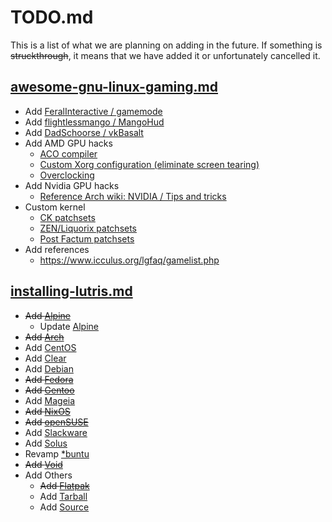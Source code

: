 # TODO.md

This is a list of what we are planning on adding in the future. If something is ~~struckthrough~~, it means that we have added it or unfortunately cancelled it.

## [awesome-gnu-linux-gaming.md](/awesome-gnu-linux-gaming.md)

- Add [FeralInteractive / gamemode](https://github.com/FeralInteractive/gamemode)
- Add [flightlessmango / MangoHud](https://github.com/flightlessmango/MangoHud)
- Add [DadSchoorse / vkBasalt](https://github.com/DadSchoorse/vkBasalt)
- Add AMD GPU hacks
	- [ACO compiler](https://wiki.archlinux.org/index.php/AMDGPU#ACO_compiler)
	- [Custom Xorg configuration (eliminate screen tearing)](https://wiki.archlinux.org/index.php/AMDGPU#Xorg_configuration)
	- [Overclocking](https://wiki.archlinux.org/index.php/AMDGPU#Overclocking)
- Add Nvidia GPU hacks
	- [Reference Arch wiki: NVIDIA / Tips and tricks](https://wiki.archlinux.org/index.php/NVIDIA/Tips_and_tricks)
- Custom kernel
	- [CK patchsets](http://ck.kolivas.org/)
	- [ZEN/Liquorix patchsets](https://github.com/zen-kernel/zen-kernel)
	- [Post Factum patchsets](https://gitlab.com/post-factum/pf-kernel)
- Add references
	- https://www.icculus.org/lgfaq/gamelist.php

## [installing-lutris.md](/installing-lutris.md)

- ~~Add [Alpine](https://alpinelinux.org/)~~
	- Update [Alpine](https://alpinelinux.org)
- ~~Add [Arch](https://www.archlinux.org/)~~
- Add [CentOS](https://www.centos.org/)
- Add [Clear](https://clearlinux.org/)
- Add [Debian](https://www.debian.org/)
- ~~Add [Fedora](https://getfedora.org/)~~
- ~~Add [Gentoo](https://www.gentoo.org/)~~
- Add [Mageia](https://www.mageia.org/en/)
- ~~Add [NixOS](https://nixos.org/)~~
- ~~Add [openSUSE](https://software.opensuse.org/)~~
- Add [Slackware](http://www.slackware.com/)
- Add [Solus](https://getsol.us/home/)
- Revamp [*buntu](https://ubuntu.com/download/flavours)
- ~~Add [Void](https://voidlinux.org/)~~
- Add Others
	- ~~Add [Flatpak](https://flatpak.org/)~~
	- Add [Tarball](https://lutris.net/releases/)
	- Add [Source](https://github.com/lutris/lutris)
